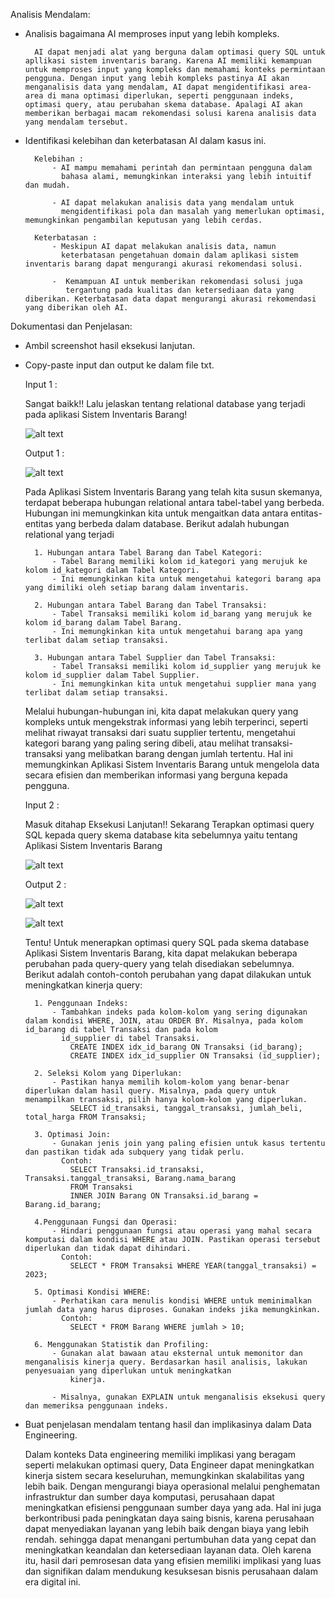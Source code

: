 Analisis Mendalam:

- Analisis bagaimana AI memproses input yang lebih kompleks.
        
        AI dapat menjadi alat yang berguna dalam optimasi query SQL untuk apllikasi sistem inventaris barang. Karena AI memiliki kemampuan untuk memproses input yang kompleks dan memahami konteks permintaan pengguna. Dengan input yang lebih kompleks pastinya AI akan menganalisis data yang mendalam, AI dapat mengidentifikasi area-area di mana optimasi diperlukan, seperti penggunaan indeks, optimasi query, atau perubahan skema database. Apalagi AI akan memberikan berbagai macam rekomendasi solusi karena analisis data yang mendalam tersebut.


- Identifikasi kelebihan dan keterbatasan AI dalam kasus ini.

        Kelebihan :
            - AI mampu memahami perintah dan permintaan pengguna dalam  
              bahasa alami, memungkinkan interaksi yang lebih intuitif dan mudah.

            - AI dapat melakukan analisis data yang mendalam untuk      
              mengidentifikasi pola dan masalah yang memerlukan optimasi, memungkinkan pengambilan keputusan yang lebih cerdas.
        
        Keterbatasan :
            - Meskipun AI dapat melakukan analisis data, namun 
              keterbatasan pengetahuan domain dalam aplikasi sistem inventaris barang dapat mengurangi akurasi rekomendasi solusi.
            
            -  Kemampuan AI untuk memberikan rekomendasi solusi juga
               tergantung pada kualitas dan ketersediaan data yang diberikan. Keterbatasan data dapat mengurangi akurasi rekomendasi yang diberikan oleh AI.


Dokumentasi dan Penjelasan:

- Ambil screenshot hasil eksekusi lanjutan.

- Copy-paste input dan output ke dalam file txt.
    
    Input 1 :

    Sangat baikk!! Lalu jelaskan tentang relational database yang terjadi  pada aplikasi Sistem Inventaris Barang!

    ![alt text](https://github.com/ddzikri/de_muhammad-dzikri-rizaldi/blob/main/23_Introduction-AI-on-Data-Engineer/screenshots/input(1)_prioritas-2.png?raw=true)

    Output  1 :

    ![alt text](https://github.com/ddzikri/de_muhammad-dzikri-rizaldi/blob/main/23_Introduction-AI-on-Data-Engineer/screenshots/output(1)_prioritas-2.png?raw=true)

    Pada Aplikasi Sistem Inventaris Barang yang telah kita susun skemanya, terdapat beberapa hubungan relational antara tabel-tabel yang berbeda. Hubungan ini memungkinkan kita untuk mengaitkan data antara entitas-entitas yang berbeda dalam database. Berikut adalah hubungan relational yang terjadi

        1. Hubungan antara Tabel Barang dan Tabel Kategori:
            - Tabel Barang memiliki kolom id_kategori yang merujuk ke kolom id_kategori dalam Tabel Kategori.
            - Ini memungkinkan kita untuk mengetahui kategori barang apa yang dimiliki oleh setiap barang dalam inventaris.

        2. Hubungan antara Tabel Barang dan Tabel Transaksi:
            - Tabel Transaksi memiliki kolom id_barang yang merujuk ke kolom id_barang dalam Tabel Barang.
            - Ini memungkinkan kita untuk mengetahui barang apa yang terlibat dalam setiap transaksi.

        3. Hubungan antara Tabel Supplier dan Tabel Transaksi:
            - Tabel Transaksi memiliki kolom id_supplier yang merujuk ke kolom id_supplier dalam Tabel Supplier.
            - Ini memungkinkan kita untuk mengetahui supplier mana yang terlibat dalam setiap transaksi.

    Melalui hubungan-hubungan ini, kita dapat melakukan query yang kompleks untuk mengekstrak informasi yang lebih terperinci, seperti melihat riwayat transaksi dari suatu supplier tertentu, mengetahui kategori barang yang paling sering dibeli, atau melihat transaksi-transaksi yang melibatkan barang dengan jumlah tertentu. Hal ini memungkinkan Aplikasi Sistem Inventaris Barang untuk mengelola data secara efisien dan memberikan informasi yang berguna kepada pengguna.

    Input 2 : 

    Masuk ditahap Eksekusi Lanjutan!! Sekarang Terapkan optimasi query SQL kepada query skema database kita sebelumnya yaitu tentang Aplikasi Sistem Inventaris Barang

    ![alt text](https://github.com/ddzikri/de_muhammad-dzikri-rizaldi/blob/main/23_Introduction-AI-on-Data-Engineer/screenshots/input(2)_prioritas-2.png?raw=true)

    Output 2 :

    ![alt text](https://github.com/ddzikri/de_muhammad-dzikri-rizaldi/blob/main/23_Introduction-AI-on-Data-Engineer/screenshots/output(2)_prioritas-2.png?raw=true)

    ![alt text](https://github.com/ddzikri/de_muhammad-dzikri-rizaldi/blob/main/23_Introduction-AI-on-Data-Engineer/screenshots/output(2.1)_prioritas-2.png?raw=true)

    Tentu! Untuk menerapkan optimasi query SQL pada skema database Aplikasi Sistem Inventaris Barang, kita dapat melakukan beberapa perubahan pada query-query yang telah disediakan sebelumnya. Berikut adalah contoh-contoh perubahan yang dapat dilakukan untuk meningkatkan kinerja query:

        1. Penggunaan Indeks:
            - Tambahkan indeks pada kolom-kolom yang sering digunakan dalam kondisi WHERE, JOIN, atau ORDER BY. Misalnya, pada kolom id_barang di tabel Transaksi dan pada kolom            
              id_supplier di tabel Transaksi.
                CREATE INDEX idx_id_barang ON Transaksi (id_barang);
                CREATE INDEX idx_id_supplier ON Transaksi (id_supplier);

        2. Seleksi Kolom yang Diperlukan:
            - Pastikan hanya memilih kolom-kolom yang benar-benar diperlukan dalam hasil query. Misalnya, pada query untuk menampilkan transaksi, pilih hanya kolom-kolom yang diperlukan.
                SELECT id_transaksi, tanggal_transaksi, jumlah_beli, total_harga FROM Transaksi;

        3. Optimasi Join:
            - Gunakan jenis join yang paling efisien untuk kasus tertentu dan pastikan tidak ada subquery yang tidak perlu.
              Contoh:
                SELECT Transaksi.id_transaksi, Transaksi.tanggal_transaksi, Barang.nama_barang
                FROM Transaksi
                INNER JOIN Barang ON Transaksi.id_barang = Barang.id_barang;
                    
        4.Penggunaan Fungsi dan Operasi:
            - Hindari penggunaan fungsi atau operasi yang mahal secara komputasi dalam kondisi WHERE atau JOIN. Pastikan operasi tersebut diperlukan dan tidak dapat dihindari.
              Contoh:
                SELECT * FROM Transaksi WHERE YEAR(tanggal_transaksi) = 2023;

        5. Optimasi Kondisi WHERE:
            - Perhatikan cara menulis kondisi WHERE untuk meminimalkan jumlah data yang harus diproses. Gunakan indeks jika memungkinkan.
              Contoh:
                SELECT * FROM Barang WHERE jumlah > 10;

        6. Menggunakan Statistik dan Profiling:
            - Gunakan alat bawaan atau eksternal untuk memonitor dan menganalisis kinerja query. Berdasarkan hasil analisis, lakukan penyesuaian yang diperlukan untuk meningkatkan   
                kinerja.

            - Misalnya, gunakan EXPLAIN untuk menganalisis eksekusi query dan memeriksa penggunaan indeks.  

- Buat penjelasan mendalam tentang hasil dan implikasinya dalam Data Engineering.

    Dalam konteks Data engineering memiliki implikasi yang beragam seperti melakukan optimasi query, Data Engineer dapat meningkatkan kinerja sistem secara keseluruhan, memungkinkan skalabilitas yang lebih baik. Dengan mengurangi biaya operasional melalui penghematan infrastruktur dan sumber daya komputasi, perusahaan dapat meningkatkan efisiensi penggunaan sumber daya yang ada. Hal ini juga berkontribusi pada peningkatan daya saing bisnis, karena perusahaan dapat menyediakan layanan yang lebih baik dengan biaya yang lebih rendah. sehingga dapat menangani pertumbuhan data yang cepat dan meningkatkan keandalan dan ketersediaan layanan data. Oleh karena itu, hasil dari pemrosesan data yang efisien memiliki implikasi yang luas dan signifikan dalam mendukung kesuksesan bisnis perusahaan dalam era digital ini.